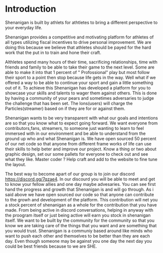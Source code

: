 #  Introduction

Shenanigan is built by athlets for athtletes to bring a different perspective to your everyday life.

Shenanigan provides a competitive and motivating platform for athletes of all types utilizing fiscal incentives to drive personal improvement. We are doing this because we believe that athletes should be payed for the hard work that the put in to train and hone their craft. 

Althletes spend many hours of their time, sacrificing relationships, time with friends and family to be able to take their game to the next level. Some are able to make it into that 1 percent of " Profossional" play but most follow their sport to a point then stop because life gets in the way. Well what if we offered a way to be able to continue your sport and gain a little something out of it. To achieve this Shenanigan has developed a platform for you to showcase your skills and talents to wager them against others. This is done by having a community of your pears and sometimes adversaries to judge the challenge that has been set. The Ions(users) will charge the Particles(streamer) based on if they are for or against them.

Shenanigan wants to be very transparent with what our goals and intentions are so that you know what to expect going forward. We want everyone from contributors,fans, streamers,  to someone just wanting to learn to feel immersed with in our environment and be able to understand from the ground up who and what Shenanigan is. We have open sourced 50 percent of our net code so that anyone from different frame works of life can use their skills to help beter and improve our project. Know a thing or two about graphic design, set our some pallets for everyone to check out and see what they like. Master coder ? Help craft and add to the website to fine tune the layout. 

The best way to become apart of our group is to join our discord https://discord.gg/7qzae4. In our discourd you will be able to meet and get to know your fellow allies and one day maybe advesaries. You can see first hand the progress and growth that Shenanigan is and will go through. As i said above we have open sourced our code so that anyone can contribute to the growh and development of the platform. This contribution will net you a stock percent of shenanigan as a whole for the contribution that you have made. From being active in discord conversations, helping in anyway with the proogram itself or just being active will earn you stock in shenanigan itself. We want to be built by the community for the community so that you know we are taking care of the things that you want and are something that you would trust. Shenanigan is a communiy based around like minds who want to push each other and themselves to be better than they are each day. Even though someone may be against you one day the next day you could be best friends because to we are SHE.
